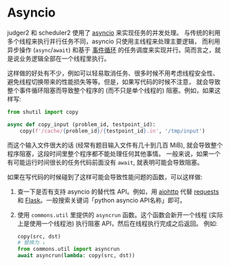 # Asyncio

judger2 和 scheduler2 使用了 [asyncio] 来实现任务的并发处理。
与传统的利用多个线程来执行并行任务不同，asyncio 只使用主线程来处理主要逻辑，
而利用异步操作 (`async`/`await`) 和基于 [事件循环][evloop]
的任务调度来实现并行。简而言之，就是说业务逻辑全部在一个线程里执行。

这样做的好处有不少，例如可以轻易取消任务、很多时候不用考虑线程安全性、
避免线程切换带来的性能损失等等。但是，如果写代码的时候不注意，
就会导致整个事件循环阻塞而导致整个程序的 (而不只是单个线程的)
阻塞。例如，如果这样写:

```python
from shutil import copy

async def copy_input (problem_id, testpoint_id):
    copy(f'/cache/{problem_id}/{testpoint_id}.in', '/tmp/input')
```

而这个输入文件很大的话 (经常有题目输入文件有几十到几百 MiB),
就会导致整个程序阻塞，这段时间里整个程序都不能处理任何其他事情。
一般来说，如果一个有可能运行时间很长的任务代码前面没有 `await`,
就表明可能会导致阻塞。

如果在写代码的时候碰到了这样可能会导致性能问题的函数，可以这样做:

1. 查一下是否有支持 asyncio 的替代性 API。例如，用 [aiohttp]
   代替 [requests] 和 [Flask][flask]。一般搜索关键词「python
   asyncio API名称」即可。
2. 使用 `commons.util` 里提供的 `asyncrun` 函数。这个函数会新开一个线程
   (实际上是使用一个线程池) 执行阻塞 API，然后在线程执行完成之后返回。
   例如:

   ```python
   copy(src, dst)
   # 替换为 ↓
   from commons.util import asyncrun
   await asyncrun(lambda: copy(src, dst))
   ```

[asyncio]: https://docs.python.org/3/library/asyncio.html
[evloop]: https://docs.python.org/3/library/asyncio-eventloop.html
[aiohttp]: https://docs.aiohttp.org/en/stable/
[requests]: https://requests.readthedocs.io/en/latest/
[flask]: https://flask.palletsprojects.com/en/latest/
